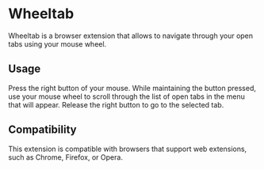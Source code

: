 # Wheeltab
Wheeltab is a browser extension that allows to navigate through your open tabs using your mouse wheel.

## Usage
Press the right button of your mouse. While maintaining the button pressed, use your mouse wheel to scroll through the list of open tabs in the menu that will appear. Release the right button to go to the selected tab.

## Compatibility
This extension is compatible with browsers that support web extensions, such as Chrome, Firefox, or Opera.
